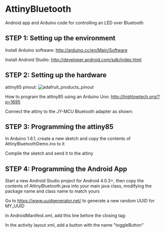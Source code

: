 # AttinyBluetooth
Android app and Arduino code for controlling an LED over Bluetooth

## STEP 1: Setting up the environment

Install Arduino software: http://arduino.cc/en/Main/Software

Install Android Studio: http://developer.android.com/sdk/index.html

## STEP 2: Setting up the hardware

attiny85 pinout:
![adafruit_products_pinout](https://cloud.githubusercontent.com/assets/10324727/6881464/b36e9ab4-d537-11e4-95be-b76ac9f75334.gif)

How to program the attiny85 using an Arduino Uno: http://highlowtech.org/?p=1695

Connect the attiny to the JY-MCU Bluetooth adapter as shown:


## STEP 3: Programming the attiny85

In Arduino 1.6.1, create a new sketch and copy the contents of AttinyBluetoothDemo.ino to it

Compile the sketch and send it to the attiny

## STEP 4: Programming the Android App

Start a new Android Studio project for Android 4.0.3+, then copy the contents of AttinyBluetooth.java into your main java class, modifying the package name and class name to match yours

Go to https://www.uuidgenerator.net/ to generate a new random UUID for MY_UUID

In AndroidManifest.xml, add this line before the closing </manifest> tag:
<uses-permission android:name="android.permission.BLUETOOTH" />

In the activity layout xml, add a button with the name "toggleButton"

